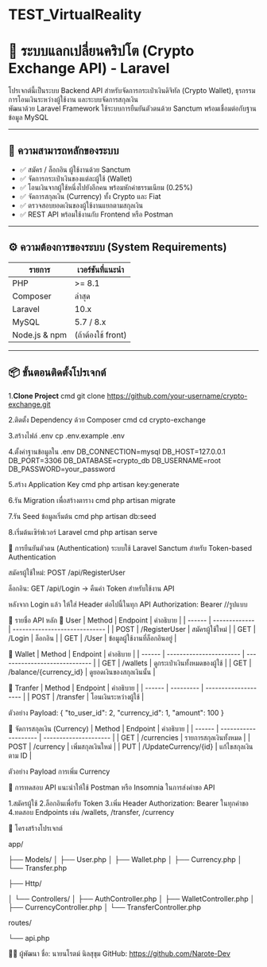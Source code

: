# TEST_VirtualReality
# 💱 ระบบแลกเปลี่ยนคริปโต (Crypto Exchange API) - Laravel

โปรเจกต์นี้เป็นระบบ Backend API สำหรับจัดการกระเป๋าเงินดิจิทัล (Crypto Wallet), ธุรกรรมการโอนเงินระหว่างผู้ใช้งาน และระบบจัดการสกุลเงิน  
พัฒนาด้วย Laravel Framework ใช้ระบบการยืนยันตัวตนด้วย Sanctum พร้อมเชื่อมต่อกับฐานข้อมูล MySQL

---

## 🚀 ความสามารถหลักของระบบ

- ✅ สมัคร / ล็อกอิน ผู้ใช้งานด้วย Sanctum
- ✅ จัดการกระเป๋าเงินของแต่ละผู้ใช้ (Wallet)
- ✅ โอนเงินจากผู้ใช้หนึ่งไปยังอีกคน พร้อมหักค่าธรรมเนียม (0.25%)
- ✅ จัดการสกุลเงิน (Currency) ทั้ง Crypto และ Fiat
- ✅ ตรวจสอบยอดเงินของผู้ใช้งานแยกตามสกุลเงิน
- ✅ REST API พร้อมใช้งานกับ Frontend หรือ Postman

---

## ⚙️ ความต้องการของระบบ (System Requirements)

| รายการ         | เวอร์ชันที่แนะนำ |
|----------------|------------------|
| PHP            | >= 8.1           |
| Composer       | ล่าสุด           |
| Laravel        | 10.x             |
| MySQL          | 5.7 / 8.x        |
| Node.js & npm  | (ถ้าต้องใช้ front) |

---

## 📦 ขั้นตอนติดตั้งโปรเจกต์

1.**Clone Project**
cmd
  git clone https://github.com/your-username/crypto-exchange.git

2.ติดตั้ง Dependency ด้วย Composer
cmd
  cd crypto-exchange

3.สร้างไฟล์ .env
  cp .env.example .env

4.ตั้งค่าฐานข้อมูลใน .env
  DB_CONNECTION=mysql
  DB_HOST=127.0.0.1
  DB_PORT=3306
  DB_DATABASE=crypto_db
  DB_USERNAME=root
  DB_PASSWORD=your_password

5.สร้าง Application Key
cmd
  php artisan key:generate

6.รัน Migration เพื่อสร้างตาราง
cmd
  php artisan migrate

7.รัน Seed ข้อมูลเริ่มต้น
cmd
  php artisan db:seed

8.เริ่มต้นเซิร์ฟเวอร์ Laravel
cmd
  php artisan serve




🔐 การยืนยันตัวตน (Authentication)
ระบบใช้ Laravel Sanctum สำหรับ Token-based Authentication

สมัครผู้ใช้ใหม่: POST /api/RegisterUser

ล็อกอิน: GET /api/Login
→ คืนค่า Token สำหรับใช้งาน API

หลังจาก Login แล้ว ให้ใส่ Header ต่อไปนี้ในทุก API
Authorization: Bearer <token> //รูปแบบ

📮 รายชื่อ API หลัก
👤 User
| Method | Endpoint      | คำอธิบาย                      |
| ------ | ------------- | ----------------------------- |
| POST   | /RegisterUser | สมัครผู้ใช้ใหม่                    |
| GET    | /Login        | ล็อกอิน                         |
| GET    | /User         | ข้อมูลผู้ใช้งานที่ล็อกอินอยู่           |

💼 Wallet
| Method | Endpoint                | คำอธิบาย                      |
| ------ | ----------------------- | ----------------------------- |
| GET    | /wallets                | ดูกระเป๋าเงินทั้งหมดของผู้ใช้ |
| GET    | /balance/{currency\_id} | ดูยอดเงินของสกุลเงินนั้น      |

🔄 Tranfer
| Method | Endpoint  | คำอธิบาย             |
| ------ | --------- | -------------------- |
| POST   | /transfer | โอนเงินระหว่างผู้ใช้       |

ตัวอย่าง Payload:
{
  "to_user_id": 2,
  "currency_id": 1,
  "amount": 100
}


💱 จัดการสกุลเงิน (Currency)
| Method | Endpoint             | คำอธิบาย              |
| ------ | -------------------- | --------------------- |
| GET    | /currencies          | รายการสกุลเงินทั้งหมด |
| POST   | /currency            | เพิ่มสกุลเงินใหม่     |
| PUT    | /UpdateCurrency/{id} | แก้ไขสกุลเงินตาม ID   |

ตัวอย่าง Payload การเพิ่ม Currency


🧪 การทดสอบ API
แนะนำให้ใช้ Postman หรือ Insomnia ในการส่งคำขอ API

1.สมัครผู้ใช้
2.ล็อกอินเพื่อรับ Token
3.เพิ่ม Header Authorization: Bearer <token> ในทุกคำขอ
4.ทดสอบ Endpoints เช่น /wallets, /transfer, /currency

🧾 โครงสร้างโปรเจกต์

app/

├── Models/
│   ├── User.php
│   ├── Wallet.php
│   ├── Currency.php
│   └── Transfer.php

├── Http/

│   └── Controllers/
│       ├── AuthController.php
│       ├── WalletController.php
│       ├── CurrencyController.php
│       └── TransferController.php

routes/

└── api.php

🧙‍♂️ ผู้พัฒนา
ชื่อ: นายนโรตม์ นิลสุขุม
GitHub: https://github.com/Narote-Dev
